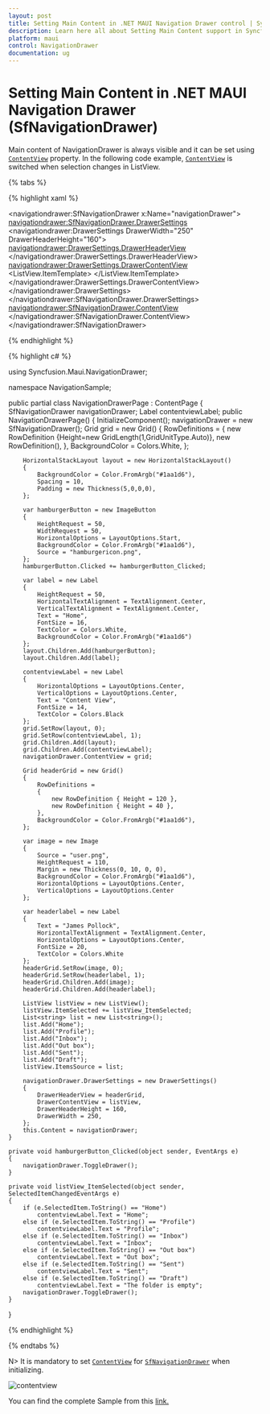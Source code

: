 ```yaml
---
layout: post
title: Setting Main Content in .NET MAUI Navigation Drawer control | Syncfusion
description: Learn here all about Setting Main Content support in Syncfusion .NET MAUI Navigation Drawer (SfNavigationDrawer) control and more.
platform: maui
control: NavigationDrawer
documentation: ug
---
```



# Setting Main Content in .NET MAUI Navigation Drawer (SfNavigationDrawer)

Main content of NavigationDrawer is always visible and it can be set using [`ContentView`]() property. In the following code example, [`ContentView`]() is switched when selection changes in ListView.

{% tabs %}

{% highlight xaml %}

<navigationdrawer:SfNavigationDrawer x:Name="navigationDrawer">
    <navigationdrawer:SfNavigationDrawer.DrawerSettings>
        <navigationdrawer:DrawerSettings DrawerWidth="250"
                                         DrawerHeaderHeight="160">
            <navigationdrawer:DrawerSettings.DrawerHeaderView>
                <Grid BackgroundColor="#1aa1d6" RowDefinitions="120,40">
                    <Image Source="user.png"
                           HeightRequest="110"
                           Margin="0,10,0,0"
                           BackgroundColor="#1aa1d6"
                           VerticalOptions="Center"
                           HorizontalOptions="Center"/>
                    <Label Text="James Pollock"
                           Grid.Row="1"
                           HorizontalTextAlignment="Center"
                           HorizontalOptions="Center"
                           FontSize="20"
                           TextColor="White"/>
                </Grid>
            </navigationdrawer:DrawerSettings.DrawerHeaderView>
            <navigationdrawer:DrawerSettings.DrawerContentView>
                <ListView x:Name="listView"
                          ItemSelected="listView_ItemSelected">
                    <ListView.ItemTemplate>
                        <DataTemplate>
                            <ViewCell>
                                <VerticalStackLayout HeightRequest="40">
                                    <Label Margin="10,7,0,0"
                                           Text="{Binding}"
                                           FontSize="16"/>
                                </VerticalStackLayout>
                            </ViewCell>
                        </DataTemplate>
                    </ListView.ItemTemplate>
                </ListView>
            </navigationdrawer:DrawerSettings.DrawerContentView>
        </navigationdrawer:DrawerSettings>
    </navigationdrawer:SfNavigationDrawer.DrawerSettings>
    <navigationdrawer:SfNavigationDrawer.ContentView>
        <Grid x:Name="mainContentView" 
          BackgroundColor="White" RowDefinitions="Auto,*">
            <HorizontalStackLayout BackgroundColor="#1aa1d6" Spacing="10" Padding="5,0,0,0">
                <ImageButton x:Name="hamburgerButton"
                             HeightRequest="50"
                             WidthRequest="50"
                             HorizontalOptions="Start"
                             Source="hamburgericon.png"
                             BackgroundColor="#1aa1d6"
                             Clicked="hamburgerButton_Clicked"/>
                <Label x:Name="headerLabel" 
                   HeightRequest="50" 
                   HorizontalTextAlignment="Center" 
                   VerticalTextAlignment="Center" 
                   Text="Home" FontSize="16" 
                   TextColor="White" 
                   BackgroundColor="#1aa1d6"/>
            </HorizontalStackLayout>
            <Label Grid.Row="1" 
              x:Name="contentviewLabel" 
              VerticalOptions="Center" 
              HorizontalOptions="Center" 
              Text="Content View" 
              FontSize="14" 
              TextColor="Black"/>
        </Grid>
    </navigationdrawer:SfNavigationDrawer.ContentView>
</navigationdrawer:SfNavigationDrawer>

{% endhighlight %}

{% highlight c# %}

using Syncfusion.Maui.NavigationDrawer;

namespace NavigationSample;

public partial class NavigationDrawerPage : ContentPage
{
    SfNavigationDrawer navigationDrawer;
    Label contentviewLabel;
    public NavigationDrawerPage()
	{
		InitializeComponent();
        navigationDrawer = new SfNavigationDrawer();
        Grid grid = new Grid()
        {
            RowDefinitions =
            {
                new RowDefinition {Height=new GridLength(1,GridUnitType.Auto)},
                new RowDefinition(),
            },
            BackgroundColor = Colors.White,
        };

        HorizontalStackLayout layout = new HorizontalStackLayout()
        { 
            BackgroundColor = Color.FromArgb("#1aa1d6"),
            Spacing = 10,
            Padding = new Thickness(5,0,0,0),
        };

        var hamburgerButton = new ImageButton
        {
            HeightRequest = 50,
            WidthRequest = 50,
            HorizontalOptions = LayoutOptions.Start,
            BackgroundColor = Color.FromArgb("#1aa1d6"),
            Source = "hamburgericon.png",
        };
        hamburgerButton.Clicked += hamburgerButton_Clicked;

        var label = new Label
        {
            HeightRequest = 50,
            HorizontalTextAlignment = TextAlignment.Center,
            VerticalTextAlignment = TextAlignment.Center,
            Text = "Home",
            FontSize = 16,
            TextColor = Colors.White,
            BackgroundColor = Color.FromArgb("#1aa1d6")
        };
        layout.Children.Add(hamburgerButton);
        layout.Children.Add(label);

        contentviewLabel = new Label
        {
            HorizontalOptions = LayoutOptions.Center,
            VerticalOptions = LayoutOptions.Center,
            Text = "Content View",
            FontSize = 14,
            TextColor = Colors.Black
        };
        grid.SetRow(layout, 0);
        grid.SetRow(contentviewLabel, 1);
        grid.Children.Add(layout);
        grid.Children.Add(contentviewLabel);
        navigationDrawer.ContentView = grid;

        Grid headerGrid = new Grid()
        {
            RowDefinitions =
            {
                new RowDefinition { Height = 120 },
                new RowDefinition { Height = 40 },
            },
            BackgroundColor = Color.FromArgb("#1aa1d6"),
        };

        var image = new Image
        {
            Source = "user.png",
            HeightRequest = 110,
            Margin = new Thickness(0, 10, 0, 0),
            BackgroundColor = Color.FromArgb("#1aa1d6"),
            HorizontalOptions = LayoutOptions.Center,
            VerticalOptions = LayoutOptions.Center
        };

        var headerlabel = new Label
        {
            Text = "James Pollock",
            HorizontalTextAlignment = TextAlignment.Center,
            HorizontalOptions = LayoutOptions.Center,
            FontSize = 20,
            TextColor = Colors.White
        };
        headerGrid.SetRow(image, 0);
        headerGrid.SetRow(headerlabel, 1);
        headerGrid.Children.Add(image);
        headerGrid.Children.Add(headerlabel);

        ListView listView = new ListView();
        listView.ItemSelected += listView_ItemSelected;
        List<string> list = new List<string>();
        list.Add("Home");
        list.Add("Profile");
        list.Add("Inbox");
        list.Add("Out box");
        list.Add("Sent");
        list.Add("Draft");
        listView.ItemsSource = list;

        navigationDrawer.DrawerSettings = new DrawerSettings()
        {
            DrawerHeaderView = headerGrid,
            DrawerContentView = listView,
            DrawerHeaderHeight = 160,
            DrawerWidth = 250,
        };
        this.Content = navigationDrawer;
    }

    private void hamburgerButton_Clicked(object sender, EventArgs e)
    {
        navigationDrawer.ToggleDrawer();
    }

    private void listView_ItemSelected(object sender, SelectedItemChangedEventArgs e)
    {
        if (e.SelectedItem.ToString() == "Home")
            contentviewLabel.Text = "Home";
        else if (e.SelectedItem.ToString() == "Profile")
            contentviewLabel.Text = "Profile";
        else if (e.SelectedItem.ToString() == "Inbox")
            contentviewLabel.Text = "Inbox";
        else if (e.SelectedItem.ToString() == "Out box")
            contentviewLabel.Text = "Out box";
        else if (e.SelectedItem.ToString() == "Sent")
            contentviewLabel.Text = "Sent";
        else if (e.SelectedItem.ToString() == "Draft")
            contentviewLabel.Text = "The folder is empty";
        navigationDrawer.ToggleDrawer();
    }
}
  
{% endhighlight %}

{% endtabs %}

N> It is mandatory to set [`ContentView`]() for [`SfNavigationDrawer`]() when initializing.

![contentview]()

You can find the complete Sample from this [link.]()
